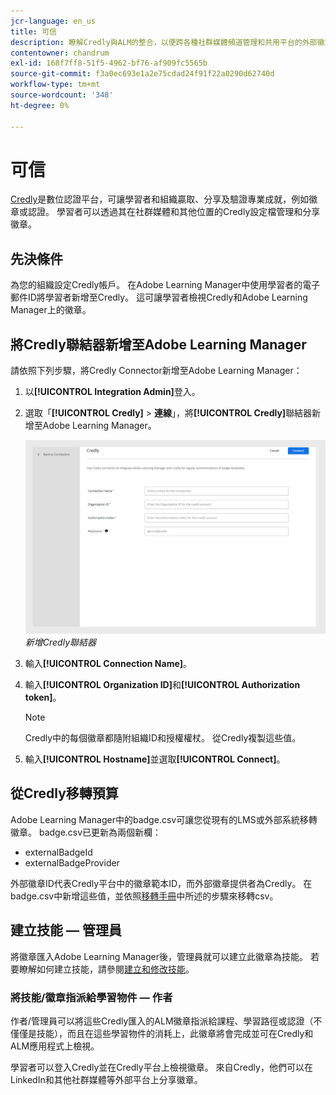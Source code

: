 ```yaml
---
jcr-language: en_us
title: 可信
description: 瞭解Credly與ALM的整合，以便跨各種社群媒體頻道管理和共用平台的外部徽章
contentowner: chandrum
exl-id: 168f7ff8-51f5-4962-bf76-af909fc5565b
source-git-commit: f3a0ec693e1a2e75cdad24f91f22a0290d62740d
workflow-type: tm+mt
source-wordcount: '348'
ht-degree: 0%

---
```


# 可信

[Credly](https://info.credly.com/)是數位認證平台，可讓學習者和組織贏取、分享及驗證專業成就，例如徽章或認證。 學習者可以透過其在社群媒體和其他位置的Credly設定檔管理和分享徽章。

## 先決條件

為您的組織設定Credly帳戶。 在Adobe Learning Manager中使用學習者的電子郵件ID將學習者新增至Credly。 這可讓學習者檢視Credly和Adobe Learning Manager上的徽章。

## 將Credly聯結器新增至Adobe Learning Manager

請依照下列步驟，將Credly Connector新增至Adobe Learning Manager：

1. 以&#x200B;**[!UICONTROL Integration Admin]**&#x200B;登入。
2. 選取「**[!UICONTROL Credly]** > **連線**」，將&#x200B;**[!UICONTROL Credly]**&#x200B;聯結器新增至Adobe Learning Manager。

   ![](assets/connector-credly.png)
   _新增Credly聯結器_

3. 輸入&#x200B;**[!UICONTROL Connection Name]**。
4. 輸入&#x200B;**[!UICONTROL Organization ID]**&#x200B;和&#x200B;**[!UICONTROL Authorization token]**。

   >[!NOTE]
   >
   >Credly中的每個徽章都隨附組織ID和授權權杖。 從Credly複製這些值。

5. 輸入&#x200B;**[!UICONTROL Hostname]**&#x200B;並選取&#x200B;**[!UICONTROL Connect]**。

## 從Credly移轉預算

Adobe Learning Manager中的badge.csv可讓您從現有的LMS或外部系統移轉徽章。 badge.csv已更新為兩個新欄：

* externalBadgeId
* externalBadgeProvider

外部徽章ID代表Credly平台中的徽章範本ID，而外部徽章提供者為Credly。 在badge.csv中新增這些值，並依照[移轉手冊](https://experienceleague.adobe.com/en/docs/learning-manager/using/integration/migration-manual#migrationprocedure)中所述的步驟來移轉csv。

## 建立技能 — 管理員

將徽章匯入Adobe Learning Manager後，管理員就可以建立此徽章為技能。 若要瞭解如何建立技能，請參閱[建立和修改技能](https://experienceleague.adobe.com/en/docs/learning-manager/using/admin/skills-levels)。

### 將技能/徽章指派給學習物件 — 作者

作者/管理員可以將這些Credly匯入的ALM徽章指派給課程、學習路徑或認證（不僅僅是技能），而且在這些學習物件的消耗上，此徽章將會完成並可在Credly和ALM應用程式上檢視。

學習者可以登入Credly並在Credly平台上檢視徽章。 來自Credly，他們可以在LinkedIn和其他社群媒體等外部平台上分享徽章。
